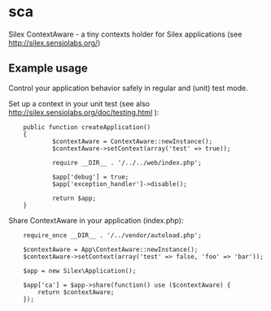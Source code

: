 # sca

Silex ContextAware - a tiny contexts holder for Silex applications (see http://silex.sensiolabs.org/)

## Example usage

Control your application behavior safely in regular and (unit) test mode.

Set up a context in your unit test (see also http://silex.sensiolabs.org/doc/testing.html ):

		public function createApplication()
		{
				$contextAware = ContextAware::newInstance();
				$contextAware->setContext(array('test' => true));
			    
				require __DIR__ . '/../../web/index.php';
			    
				$app['debug'] = true;
				$app['exception_handler']->disable();
			    
				return $app;
		}
  
Share ContextAware in your application (index.php):

		require_once __DIR__ . '/../vendor/autoload.php';
	
		$contextAware = App\ContextAware::newInstance();
		$contextAware->setContext(array('test' => false, 'foo' => 'bar'));
	
		$app = new Silex\Application();
	
		$app['ca'] = $app->share(function() use ($contextAware) {
	  		return $contextAware;
		});

